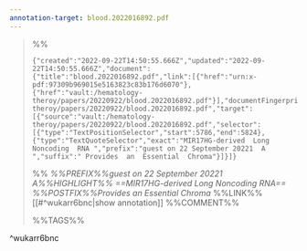 ```yaml
---
annotation-target: blood.2022016892.pdf
---
```



>%%
>```annotation-json
>{"created":"2022-09-22T14:50:55.666Z","updated":"2022-09-22T14:50:55.666Z","document":{"title":"blood.2022016892.pdf","link":[{"href":"urn:x-pdf:97309b969015e5163823c83b176d6070"},{"href":"vault:/hematology-theroy/papers/20220922/blood.2022016892.pdf"}],"documentFingerprint":"97309b969015e5163823c83b176d6070"},"uri":"vault:/hematology-theroy/papers/20220922/blood.2022016892.pdf","target":[{"source":"vault:/hematology-theroy/papers/20220922/blood.2022016892.pdf","selector":[{"type":"TextPositionSelector","start":5786,"end":5824},{"type":"TextQuoteSelector","exact":"MIR17HG-derived  Long  Noncoding  RNA ","prefix":"guest on 22 September 20221  A  ","suffix":" Provides  an  Essential  Chroma"}]}]}
>```
>%%
>*%%PREFIX%%guest on 22 September 20221  A%%HIGHLIGHT%% ==MIR17HG-derived  Long  Noncoding  RNA== %%POSTFIX%%Provides  an  Essential  Chroma*
>%%LINK%%[[#^wukarr6bnc|show annotation]]
>%%COMMENT%%
>
>%%TAGS%%
>
^wukarr6bnc
